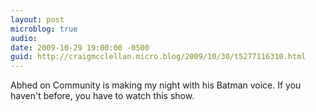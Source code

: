 ```yaml
---
layout: post
microblog: true
audio: 
date: 2009-10-29 19:00:00 -0500
guid: http://craigmcclellan.micro.blog/2009/10/30/t5277116310.html
---
```

Abhed on Community is making my night with his Batman voice. If you haven't before, you have to watch this show.
